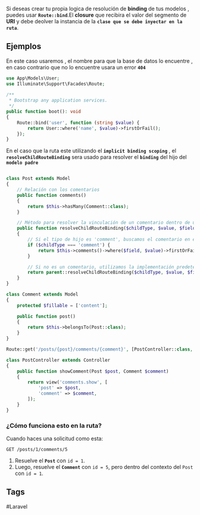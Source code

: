 Si deseas crear tu propia logica de resolución de **binding** de tus modelos , puedes usar **`Route::bind`**.El **closure** que recibira el valor del segmento de **URI** y debe deolver la instancia de la **`clase que se debe inyectar en la ruta`**.

## Ejemplos

En este caso usaremos , el nombre para que la base de datos lo encuentre , en caso contrario que no lo encuentre usara un error **`404`**

```php
use App\Models\User;
use Illuminate\Support\Facades\Route;
 
/**
 * Bootstrap any application services.
 */
public function boot(): void
{
    Route::bind('user', function (string $value) {
        return User::where('name', $value)->firstOrFail();
    });
}
```

En el caso que la ruta este utilizando el **`implicit binding scoping`** , el **`resolveChildRouteBinding`** sera usado para resolver el **`binding`** del hijo del **`modelo padre`**

```php

class Post extends Model
{
    // Relación con los comentarios
    public function comments()
    {
        return $this->hasMany(Comment::class);
    }

    // Método para resolver la vinculación de un comentario dentro de un post
    public function resolveChildRouteBinding($childType, $value, $field)
    {
        // Si el tipo de hijo es 'comment', buscamos el comentario en el contexto de este post
        if ($childType === 'comment') {
            return $this->comments()->where($field, $value)->firstOrFail();
        }

        // Si no es un comentario, utilizamos la implementación predeterminada de la clase padre
        return parent::resolveChildRouteBinding($childType, $value, $field);
    }
}

class Comment extends Model
{
    protected $fillable = ['content'];

    public function post()
    {
        return $this->belongsTo(Post::class);
    }
}

Route::get('/posts/{post}/comments/{comment}', [PostController::class, 'showComment']);

class PostController extends Controller
{
    public function showComment(Post $post, Comment $comment)
    {
        return view('comments.show', [
            'post' => $post,
            'comment' => $comment,
        ]);
    }
}
```

### **¿Cómo funciona esto en la ruta?**

Cuando haces una solicitud como esta:

`GET /posts/1/comments/5`

1. Resuelve el **`Post`** con `id = 1`.
2. Luego, resuelve el **`Comment`** con `id = 5`, pero dentro del contexto del `Post` con `id = 1`.
## Tags

#Laravel 
